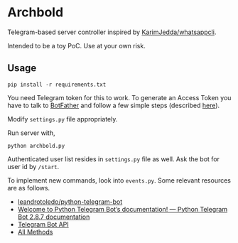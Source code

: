 Archbold
========

Telegram-based server controller inspired by [KarimJedda/whatsappcli](https://github.com/KarimJedda/whatsappcli).

Intended to be a toy PoC. Use at your own risk.

Usage
-----

```pip install -r requirements.txt```

You need Telegram token for this to work. To generate an Access Token you have to talk to [BotFather](https://telegram.me/botfather) and follow a few simple steps (described [here](https://core.telegram.org/bots#botfather)).

Modify `settings.py` file appropriately.

Run server with,

```python archbold.py```

Authenticated user list resides in `settings.py` file as well. Ask the bot for user id by `/start`.

To implement new commands, look into `events.py`. Some relevant resources are as follows.

- [leandrotoledo/python-telegram-bot](https://github.com/leandrotoledo/python-telegram-bot)
- [Welcome to Python Telegram Bot’s documentation! — Python Telegram Bot 2.8.7 documentation](http://python-telegram-bot.readthedocs.org/en/latest/)
- [Telegram Bot API](https://core.telegram.org/bots/api)
- [All Methods](https://core.telegram.org/methods)
